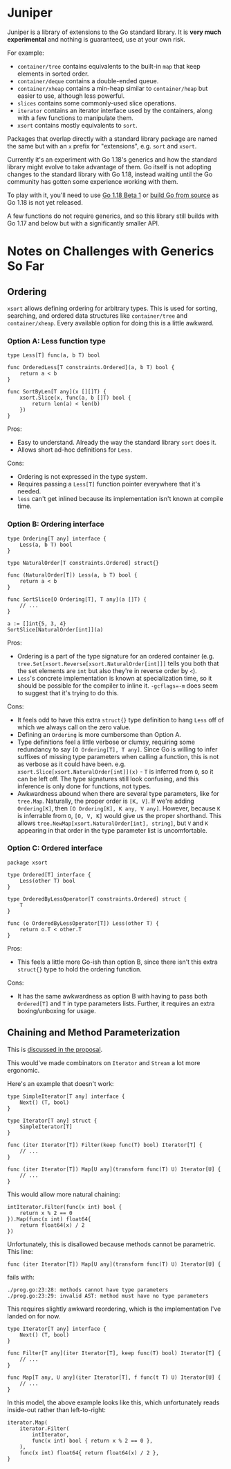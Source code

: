 # Juniper

Juniper is a library of extensions to the Go standard library. It is **very much experimental** and
nothing is guaranteed, use at your own risk.

For example:

- `container/tree` contains equivalents to the built-in `map` that keep elements in sorted order.
- `container/deque` contains a double-ended queue.
- `container/xheap` contains a min-heap similar to `container/heap` but easier to use, although less
  powerful.
- `slices` contains some commonly-used slice operations.
- `iterator` contains an iterator interface used by the containers, along with a few functions to
  manipulate them.
- `xsort` contains mostly equivalents to `sort`.

Packages that overlap directly with a standard library package are named the same but with an `x`
prefix for "extensions", e.g. `sort` and `xsort`.

Currently it's an experiment with Go 1.18's generics and how the standard library might evolve to
take advantage of them. Go itself is not adopting changes to the standard library with Go 1.18,
instead waiting until the Go community has gotten some experience working with them.

To play with it, you'll need to use [Go 1.18 Beta 1](https://go.dev/blog/go1.18beta1) or [build Go
from source](https://go.dev/doc/install/source) as Go 1.18 is not yet released.

A few functions do not require generics, and so this library still builds with Go 1.17 and below but
with a significantly smaller API.

# Notes on Challenges with Generics So Far

## Ordering

`xsort` allows defining ordering for arbitrary types. This is used for sorting, searching, and
ordered data structures like `container/tree` and `container/xheap`. Every available option for
doing this is a little awkward.

### Option A: Less function type
```
type Less[T] func(a, b T) bool

func OrderedLess[T constraints.Ordered](a, b T) bool {
	return a < b
}

func SortByLen[T any](x [][]T) {
    xsort.Slice(x, func(a, b []T) bool {
        return len(a) < len(b)
    })
}
```

Pros:
- Easy to understand. Already the way the standard library `sort` does it.
- Allows short ad-hoc definitions for `Less`.

Cons:
- Ordering is not expressed in the type system.
- Requires passing a `Less[T]` function pointer everywhere that it's needed.
- `less` can't get inlined because its implementation isn't known at compile time.

### Option B: Ordering interface
```
type Ordering[T any] interface {
    Less(a, b T) bool
}

type NaturalOrder[T constraints.Ordered] struct{}

func (NaturalOrder[T]) Less(a, b T) bool {
	return a < b
}

func SortSlice[O Ordering[T], T any](a []T) {
    // ...
}

a := []int{5, 3, 4}
SortSlice[NaturalOrder[int]](a)
```

Pros:
- Ordering is a part of the type signature for an ordered container (e.g.
  `tree.Set[xsort.Reverse[xsort.NaturalOrder[int]]]` tells you both that the set elements are `int`
  but also they're in reverse order by `<`).
- `Less`'s concrete implementation is known at specialization time, so it should be possible for the
  compiler to inline it. `-gcflags=-m` does seem to suggest that it's trying to do this.

Cons:
- It feels odd to have this extra `struct{}` type definition to hang `Less` off of which we always
  call on the zero value.
- Defining an `Ordering` is more cumbersome than Option A.
- Type definitions feel a little verbose or clumsy, requiring some redundancy to say `[O
  Ordering[T], T any]`. Since Go is willing to infer suffixes of missing type parameters when
  calling a function, this is not as verbose as it could have been. e.g.
  `xsort.Slice[xsort.NaturalOrder[int]](x)` - `T` is inferred from `O`, so it can be left off.
  The type signatures still look confusing, and this inference is only done for functions, not
  types.
- Awkwardness abound when there are several type parameters, like for `tree.Map`. Naturally, the
  proper order is `[K, V]`. If we're adding `Ordering[K]`, then `[O Ordering[K], K any, V any]`.
  However, because `K` is inferrable from `O`, `[O, V, K]` would give us the proper shorthand. This
  allows `tree.NewMap[xsort.NaturalOrder[int], string]`, but `V` and `K` appearing in that order in
  the type parameter list is uncomfortable.


### Option C: Ordered interface
```
package xsort

type Ordered[T] interface {
    Less(other T) bool
}

type OrderedByLessOperator[T constraints.Ordered] struct {
    T
}

func (o OrderedByLessOperator[T]) Less(other T) {
    return o.T < other.T
}
```

Pros:
- This feels a little more Go-ish than option B, since there isn't this extra `struct{}` type to hold
the ordering function.

Cons:
- It has the same awkwardness as option B with having to pass both `Ordered[T]` and `T` in type
  parameters lists. Further, it requires an extra boxing/unboxing for usage.

## Chaining and Method Parameterization

This is [discussed in the proposal](https://go.googlesource.com/proposal/+/refs/heads/master/design/43651-type-parameters.md#No-parameterized-methods).

This would've made combinators on `Iterator` and `Stream` a lot more ergonomic.

Here's an example that doesn't work:

```
type SimpleIterator[T any] interface {
    Next() (T, bool)
}

type Iterator[T any] struct {
    SimpleIterator[T]
}

func (iter Iterator[T]) Filter(keep func(T) bool) Iterator[T] {
    // ...
}

func (iter Iterator[T]) Map[U any](transform func(T) U) Iterator[U] {
    // ...
}
```

This would allow more natural chaining:

```
intIterator.Filter(func(x int) bool {
    return x % 2 == 0
}).Map(func(x int) float64{
    return float64(x) / 2
})
```

Unfortunately, this is disallowed because methods cannot be parametric. This line:
```
func (iter Iterator[T]) Map[U any](transform func(T) U) Iterator[U] {
```

fails with:
```
./prog.go:23:28: methods cannot have type parameters
./prog.go:23:29: invalid AST: method must have no type parameters
```

This requires slightly awkward reordering, which is the implementation I've landed on for now.
```
type Iterator[T any] interface {
	Next() (T, bool)
}

func Filter[T any](iter Iterator[T], keep func(T) bool) Iterator[T] {
    // ...
}

func Map[T any, U any](iter Iterator[T], f func(t T) U) Iterator[U] {
    // ...
}
```

In this model, the above example looks like this, which unfortunately reads inside-out rather than
left-to-right:
```
iterator.Map(
    iterator.Filter(
        intIterator,
        func(x int) bool { return x % 2 == 0 },
    ),
    func(x int) float64{ return float64(x) / 2 },
}
```
